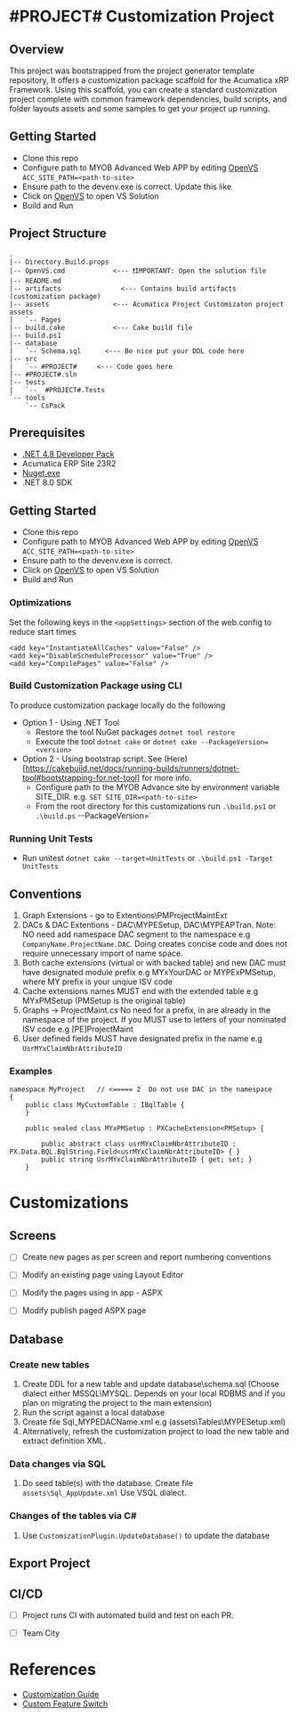 # #PROJECT# Customization Project

## Overview
This project was bootstrapped from the project generator template repository, It offers a customization package scaffold for the Acumatica xRP Framework. Using this scaffold, you can create a standard customization project complete with common framework dependencies, build scripts, and folder layouts assets and some samples
to get your project up running.

## Getting Started
- Clone this repo
- Configure path to MYOB Advanced Web APP by editing [OpenVS](OpenVS.bat) `ACC_SITE_PATH=<path-to-site>`
- Ensure path to the devenv.exe is correct. Update this like
- Click on [OpenVS](OpenVS.bat) to open VS Solution
- Build and Run

## Project Structure
```
.
|-- Directory.Build.props
|-- OpenVS.cmd			  <--- ❗IMPORTANT: Open the solution file
|-- README.md
|-- artifacts			    <--- Contains build artifacts (customization package)
|-- assets			      <--- Acumatica Project Customizaton project assets
|   `-- Pages
|-- build.cake			  <--- Cake build file
|-- build.ps1
|-- database
|   `-- Schema.sql		<--- Be nice put your DDL code here
|-- src
|   `-- #PROJECT#     <--- Code goes here
|-- #PROJECT#.sln
|-- tests
|   `--  #PROJECT#.Tests
`-- tools
    `-- CsPack
```

## Prerequisites
* [.NET 4.8 Developer Pack](https://dotnet.microsoft.com/download/dotnet-framework/net48)
* Acumatica ERP Site 23R2
* [Nuget.exe](https://www.nuget.org/downloads)
* .NET 8.0 SDK


## Getting Started
- Clone this repo
- Configure path to MYOB Advanced Web APP by editing [OpenVS](OpenVS.bat) `ACC_SITE_PATH=<path-to-site>`
- Ensure path to the devenv.exe is correct.
- Click on [OpenVS](OpenVS.bat) to open VS Solution
- Build and Run

### Optimizations
Set the following keys in the `<appSettings>` section of the web.config to reduce start times
```
<add key="InstantiateAllCaches" value="False" />
<add key="DisableScheduleProcessor" value="True" />
<add key="CompilePages" value="False" />
```
### Build Customization Package using CLI
To produce customization package locally do the following
- Option 1 -  Using .NET Tool
  - Restore the tool NuGet packages `dotnet tool restore`
  - Execute the tool `dotnet cake` or `dotnet cake --PackageVersion=<version>`
- Option 2 - Using bootstrap script. See (Here)[https://cakebuild.net/docs/running-builds/runners/dotnet-tool#bootstrapping-for.net-tool] for more info.
  - Configure path to the MYOB Advance site by environment variable SITE_DIR. e.g. `SET SITE_DIR=<path-to-site>`
  - From the root directory for this customizations run `.\build.ps1` or `.\build.ps` --PackageVersion=<version>`

### Running Unit Tests
- Run unitest `dotnet cake --target=UnitTests` or `.\build.ps1 -Target UnitTests`

## Conventions
1. Graph Extensions - go to Extentions\PMProjectMaintExt
2. DACs & DAC Extentions -  DAC\MYPESetup, DAC\MYPEAPTran.  Note: NO need add namespace DAC segment to the namespace e.g `CompanyName.ProjectName.DAC`. Doing creates concise code and does not require unnecessary import of name space.
3. Both cache extensions (virtual or with backed table) and new DAC must have designated module prefix e.g MYxYourDAC or MYPExPMSetup, where MY prefix is your unqiue ISV code
4. Cache extensions names MUST end with the extended table e.g MYxPMSetup (PMSetup is the original table)
5. Graphs -> ProjectMaint.cs No need for a prefix, in are already in the namespace of the project. If you MUST use to letters of your nominated ISV code e.g [PE]ProjectMaint
6. User defined fields MUST have designated prefix in the name e.g `UsrMYxClaimNbrAttributeID`


### Examples

```
namespace MyProject   // <===== 2  Do not use DAC in the namespace
{
	public class MyCustomTable : IBqlTable {
	}

    public sealed class MYxPMSetup : PXCacheExtension<PMSetup> {

        public abstract class usrMYxClaimNbrAttributeID : PX.Data.BQL.BqlString.Field<usrMYxClaimNbrAttributeID> { }
        public string UsrMYxClaimNbrAttributeID { get; set; }
    }

```

# Customizations
## Screens

- [ ] Create new pages as per screen and report numbering conventions
- [ ] Modify an existing page using Layout Editor
- [ ] Modify the pages using in app - ASPX
- [ ] Modify publish paged ASPX page


## Database

### Create new tables

1. Create DDL for a new table and update database\schema.sql (Choose dialect either MSSQL\MYSQL.  Depends on your local RDBMS and if you plan on migrating the project to the main extension)
2. Run the script against a local database
3. Create file Sql_MYPEDACName.xml e.g (assets\Tables\MYPESetup.xml)
4. Alternatively, refresh the customization project to load the new table and extract definition XML.

### Data changes via SQL
 1. Do seed table(s) with the database. Create file `assets\Sql_AppUpdate.xml` Use VSQL dialect.

### Changes of the tables via C#

1. Use `CustomizationPlugin.UpdateDatabase()` to update the database


## Export Project

## CI/CD
- [ ] Project runs CI with automated build and test on each PR.
- [ ] Team City


# References

- [Customization Guide](https://help-2021r1.acumatica.com/(W(1))/Help?ScreenId=ShowWiki&pageid=316b14fa-f406-4788-993c-7b043b1c5bd9)
- [Custom Feature Switch](https://help-2021r1.acumatica.com/(W(1))/Help?ScreenId=ShowWiki&pageid=8285172e-d3b1-48d9-bcc1-5d20e39cc3f0)

